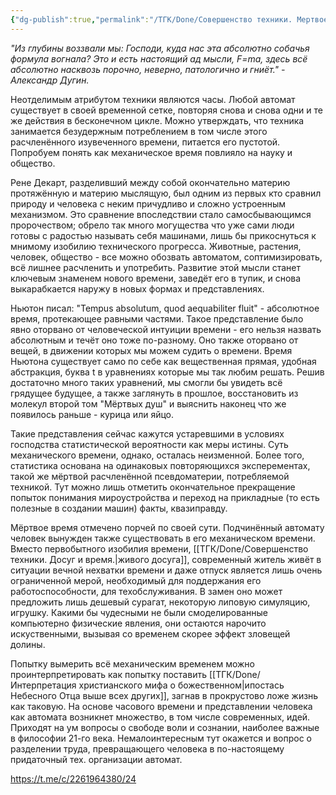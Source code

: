 ```yaml
---
{"dg-publish":true,"permalink":"/ТГК/Done/Совершенство техники. Мертвое механическое время./"}
---
```


*"Из глубины воззвали мы: Господи, куда нас эта абсолютно собачья формула вогнала? Это и есть настоящий ад мысли, F=ma, здесь всё абсолютно насквозь порочно, неверно, патологично и гниёт." - Александр Дугин.*

Неотделимым атрибутом техники являются часы. Любой автомат существует в своей временной сетке, повторяя снова и снова одни и те же действия в бесконечном цикле. Можно утверждать, что техника занимается безудержным потреблением в том числе этого расчленённого изувеченного времени, питается его пустотой. Попробуем понять как механическое время повлияло на науку и общество.

Рене Декарт, разделивший между собой окончательно материю протяжённую и материю мыслящую, был одним из первых кто сравнил природу и человека с неким причудливо и сложно устроенным механизмом. Это сравнение впоследствии стало самосбывающимся пророчеством; обрело так много могущества что уже сами люди готовы с радостью называть себя машинами, лишь бы прикоснуться к мнимому изобилию технического прогресса. Животные, растения, человек, общество - все можно обозвать автоматом, соптимизировать, всё лишнее расчленить и употребить. Развитие этой мысли станет ключевым знаменем нового времени, заведёт его в тупик, и снова выкарабкается наружу в новых формах и представлениях.

Ньютон писал: "Tempus absolutum, quod aequabiliter fluit" - абсолютное время, протекающее равными частями. Такое представление было явно оторвано от человеческой интуиции времени - его нельзя назвать абсолютным и течёт оно тоже по-разному. Оно также оторвано от вещей, в движении которых мы можем судить о времени. Время Ньютона существует само по себе как вещественная прямая, удобная абстракция, буква t в уравнениях которые мы так любим решать. Решив достаточно много таких уравнений, мы смогли бы увидеть всё грядущее будущее, а также заглянуть в прошлое, восстановить из молекул второй том "Мёртвых душ" и выяснить наконец что же появилось раньше - курица или яйцо.

Такие представления сейчас кажутся устаревшими в условиях господства статистической вероятности как меры истины. Суть механического времени, однако, осталась неизменной. Более того, статистика основана на одинаковых повторяющихся 
эксперементах, такой же мёртвой расчленённой псевдоматерии, потребляемой техникой. Тут можно лишь отметить окончательное прекращение попыток понимания мироустройства и переход на прикладные (то есть полезные в создании машин) факты, квазиправду.

Мёртвое время отмечено порчей по своей сути. Подчинённый автомату человек вынужден также существовать в его механическом времени. Вместо первобытного изобилия времени, [[ТГК/Done/Совершенство техники.  Досуг и время.\|живого досуга]], современный житель живёт в ситуации вечной нехватки времени и даже отпуск является лишь очень ограниченной мерой, необходимый для поддержания его работоспособности, для техобслуживания. В замен оно может предложить лишь дешевый сурагат, некоторую липовую симуляцию, игрушку. Какими бы чудесными не были смоделированные компьютерно физические явления, они остаются нарочито искуственными, вызывая со временем скорее эффект зловещей долины.

Попытку вымерить всё механическим временем можно проинтерпретировать как попытку поставить [[ТГК/Done/Интерпретация христианского мифа о божественном\|ипостась Небесного Отца выше всех других]], загнав в прокрустово ложе жизнь как таковую. На основе часового времени и представлении человека как автомата возникнет множество, в том числе современных, идей. Приходят на ум вопросы о свободе воли и сознании, наиболее важные в философии 21-го века. Немалоинтересным тут окажется и вопрос о разделении труда, превращающего человека в по-настоящему придаточный тех. организации автомат.

https://t.me/c/2261964380/24